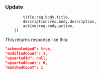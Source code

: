 ### Update 
```const data=await Category.update({_id:req.body._id}, {
        title:req.body.title,
        description:req.body.description,
        active:req.body.active,
    })
```
This returns response like this:
```json
"acknowledged": true,
"modifiedCount": 1,
"upsertedId": null,
"upsertedCount": 0,
"matchedCount": 1
```        
